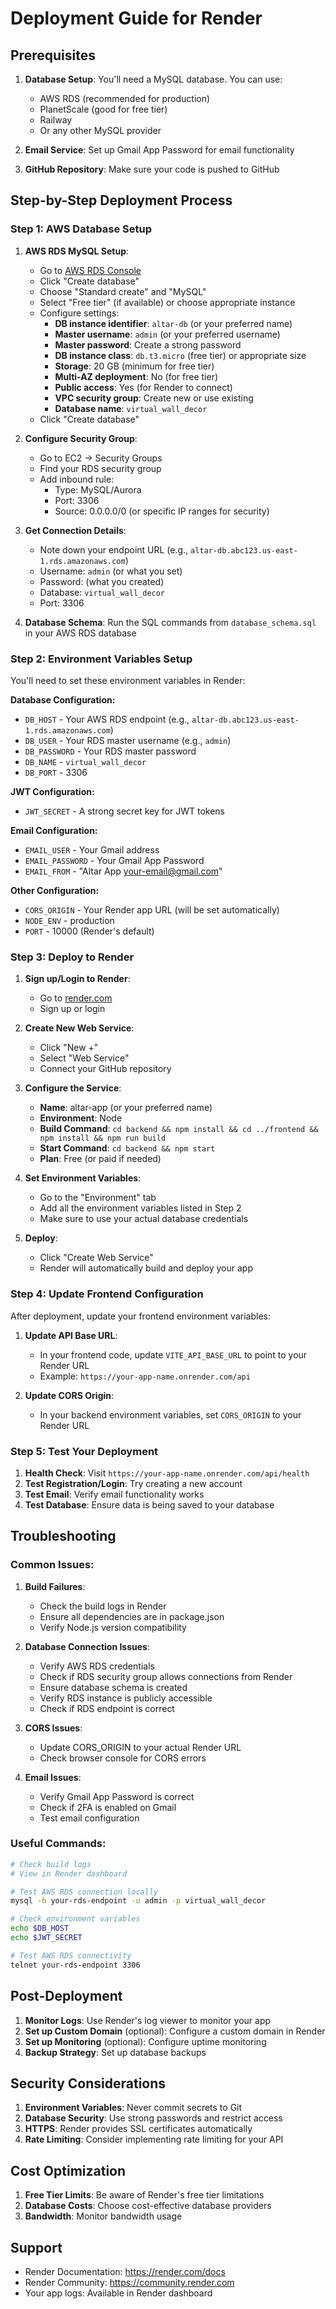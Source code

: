 # Deployment Guide for Render

## Prerequisites

1. **Database Setup**: You'll need a MySQL database. You can use:
   - AWS RDS (recommended for production)
   - PlanetScale (good for free tier)
   - Railway
   - Or any other MySQL provider

2. **Email Service**: Set up Gmail App Password for email functionality

3. **GitHub Repository**: Make sure your code is pushed to GitHub

## Step-by-Step Deployment Process

### Step 1: AWS Database Setup

1. **AWS RDS MySQL Setup**:
   - Go to [AWS RDS Console](https://console.aws.amazon.com/rds/)
   - Click "Create database"
   - Choose "Standard create" and "MySQL"
   - Select "Free tier" (if available) or choose appropriate instance
   - Configure settings:
     - **DB instance identifier**: `altar-db` (or your preferred name)
     - **Master username**: `admin` (or your preferred username)
     - **Master password**: Create a strong password
     - **DB instance class**: `db.t3.micro` (free tier) or appropriate size
     - **Storage**: 20 GB (minimum for free tier)
     - **Multi-AZ deployment**: No (for free tier)
     - **Public access**: Yes (for Render to connect)
     - **VPC security group**: Create new or use existing
     - **Database name**: `virtual_wall_decor`
   - Click "Create database"

2. **Configure Security Group**:
   - Go to EC2 → Security Groups
   - Find your RDS security group
   - Add inbound rule:
     - Type: MySQL/Aurora
     - Port: 3306
     - Source: 0.0.0.0/0 (or specific IP ranges for security)

3. **Get Connection Details**:
   - Note down your endpoint URL (e.g., `altar-db.abc123.us-east-1.rds.amazonaws.com`)
   - Username: `admin` (or what you set)
   - Password: (what you created)
   - Database: `virtual_wall_decor`
   - Port: 3306

4. **Database Schema**: Run the SQL commands from `database_schema.sql` in your AWS RDS database

### Step 2: Environment Variables Setup

You'll need to set these environment variables in Render:

**Database Configuration:**
- `DB_HOST` - Your AWS RDS endpoint (e.g., `altar-db.abc123.us-east-1.rds.amazonaws.com`)
- `DB_USER` - Your RDS master username (e.g., `admin`)
- `DB_PASSWORD` - Your RDS master password
- `DB_NAME` - `virtual_wall_decor`
- `DB_PORT` - 3306

**JWT Configuration:**
- `JWT_SECRET` - A strong secret key for JWT tokens

**Email Configuration:**
- `EMAIL_USER` - Your Gmail address
- `EMAIL_PASSWORD` - Your Gmail App Password
- `EMAIL_FROM` - "Altar App <your-email@gmail.com>"

**Other Configuration:**
- `CORS_ORIGIN` - Your Render app URL (will be set automatically)
- `NODE_ENV` - production
- `PORT` - 10000 (Render's default)

### Step 3: Deploy to Render

1. **Sign up/Login to Render**:
   - Go to [render.com](https://render.com)
   - Sign up or login

2. **Create New Web Service**:
   - Click "New +"
   - Select "Web Service"
   - Connect your GitHub repository

3. **Configure the Service**:
   - **Name**: altar-app (or your preferred name)
   - **Environment**: Node
   - **Build Command**: `cd backend && npm install && cd ../frontend && npm install && npm run build`
   - **Start Command**: `cd backend && npm start`
   - **Plan**: Free (or paid if needed)

4. **Set Environment Variables**:
   - Go to the "Environment" tab
   - Add all the environment variables listed in Step 2
   - Make sure to use your actual database credentials

5. **Deploy**:
   - Click "Create Web Service"
   - Render will automatically build and deploy your app

### Step 4: Update Frontend Configuration

After deployment, update your frontend environment variables:

1. **Update API Base URL**:
   - In your frontend code, update `VITE_API_BASE_URL` to point to your Render URL
   - Example: `https://your-app-name.onrender.com/api`

2. **Update CORS Origin**:
   - In your backend environment variables, set `CORS_ORIGIN` to your Render URL

### Step 5: Test Your Deployment

1. **Health Check**: Visit `https://your-app-name.onrender.com/api/health`
2. **Test Registration/Login**: Try creating a new account
3. **Test Email**: Verify email functionality works
4. **Test Database**: Ensure data is being saved to your database

## Troubleshooting

### Common Issues:

1. **Build Failures**:
   - Check the build logs in Render
   - Ensure all dependencies are in package.json
   - Verify Node.js version compatibility

2. **Database Connection Issues**:
   - Verify AWS RDS credentials
   - Check if RDS security group allows connections from Render
   - Ensure database schema is created
   - Verify RDS instance is publicly accessible
   - Check if RDS endpoint is correct

3. **CORS Issues**:
   - Update CORS_ORIGIN to your actual Render URL
   - Check browser console for CORS errors

4. **Email Issues**:
   - Verify Gmail App Password is correct
   - Check if 2FA is enabled on Gmail
   - Test email configuration

### Useful Commands:

```bash
# Check build logs
# View in Render dashboard

# Test AWS RDS connection locally
mysql -h your-rds-endpoint -u admin -p virtual_wall_decor

# Check environment variables
echo $DB_HOST
echo $JWT_SECRET

# Test AWS RDS connectivity
telnet your-rds-endpoint 3306
```

## Post-Deployment

1. **Monitor Logs**: Use Render's log viewer to monitor your app
2. **Set up Custom Domain** (optional): Configure a custom domain in Render
3. **Set up Monitoring** (optional): Configure uptime monitoring
4. **Backup Strategy**: Set up database backups

## Security Considerations

1. **Environment Variables**: Never commit secrets to Git
2. **Database Security**: Use strong passwords and restrict access
3. **HTTPS**: Render provides SSL certificates automatically
4. **Rate Limiting**: Consider implementing rate limiting for your API

## Cost Optimization

1. **Free Tier Limits**: Be aware of Render's free tier limitations
2. **Database Costs**: Choose cost-effective database providers
3. **Bandwidth**: Monitor bandwidth usage

## Support

- Render Documentation: https://render.com/docs
- Render Community: https://community.render.com
- Your app logs: Available in Render dashboard 